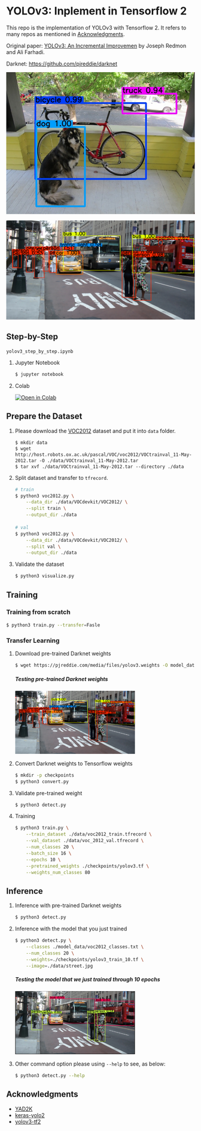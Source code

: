 # YOLOv3: Inplement in Tensorflow 2

This repo is the implementation of YOLOv3 with Tensorflow 2. It refers to many repos as mentioned in [Acknowledgments](#acknowledgments).

Original paper: [YOLOv3: An Incremental Improvemen](https://pjreddie.com/media/files/papers/YOLOv3.pdf) by Joseph Redmon and Ali Farhadi.

Darknet: https://github.com/pjreddie/darknet

![](data/dog_out.jpg)

![](data/street_out.png)

## Step-by-Step

```yolov3_step_by_step.ipynb```

1. Jupyter Notebook

    ```bash
    $ jupyter notebook
    ```

2. Colab

    [![Open in Colab](https://colab.research.google.com/assets/colab-badge.svg)](https://colab.research.google.com/github/kaka-lin/yolov3-tf2/blob/master/yolov3_step_by_step.ipynb)

## Prepare the Dataset

1. Please download the [VOC2012](http://host.robots.ox.ac.uk/pascal/VOC/) dataset and put it into `data` folder.

    ```
    $ mkdir data
    $ wget http://host.robots.ox.ac.uk/pascal/VOC/voc2012/VOCtrainval_11-May-2012.tar -O ./data/VOCtrainval_11-May-2012.tar
    $ tar xvf ./data/VOCtrainval_11-May-2012.tar --directory ./data
    ```

2. Split dataset and transfer to `tfrecord`.

    ```bash
    # train
    $ python3 voc2012.py \
        --data_dir ./data/VOCdevkit/VOC2012/ \
        --split train \
        --output_dir ./data

    # val
    $ python3 voc2012.py \
        --data_dir ./data/VOCdevkit/VOC2012/ \
        --split val \
        --output_dir ./data
    ```

3. Validate the dataset

    ```bash
    $ python3 visualize.py
    ```

## Training

### Training from scratch

```bash
$ python3 train.py --transfer=Fasle
```

### Transfer Learning

1. Download pre-trained Darknet weights

    ```bash
    $ wget https://pjreddie.com/media/files/yolov3.weights -O model_data/yolov3.weights
    ```

    ##### Testing pre-trained Darknet weights

    <img src="./data/street_out.png" width=320>

2. Convert Darknet weights to Tensorflow weights

    ```bash
    $ mkdir -p checkpoints
    $ python3 convert.py
    ```

3. Validate pre-trained weight

    ```bash
    $ python3 detect.py
    ```

4. Training

    ```bash
    $ python3 train.py \
        --train_dataset ./data/voc2012_train.tfrecord \
        --val_dataset ./data/voc_2012_val.tfrecord \
        --num_classes 20 \
        --batch_size 16 \
        --epochs 10 \
        --pretrained_weights ./checkpoints/yolov3.tf \
        --weights_num_classes 80
    ```

## Inference

1. Inference with pre-trained Darknet weights

    ```bash
    $ python3 detect.py
    ```

2. Inference with the model that you just trained

    ```bash
    $ python3 detect.py \
        --classes ./model_data/voc2012_classes.txt \
        --num_classes 20 \
        --weights=./checkpoints/yolov3_train_10.tf \
        --image=./data/street.jpg
    ```

    ##### Testing the model that we just trained through 10 epochs

    <img src="./data/street_result_cv.png" width=320>

3. Other command option please using `--help` to see, as below:

    ```bash
    $ python3 detect.py --help
    ```

## Acknowledgments

- [YAD2K](https://github.com/allanzelener/YAD2K)
- [keras-yolo2](https://github.com/experiencor/keras-yolo2)
- [yolov3-tf2](https://github.com/zzh8829/yolov3-tf2)

